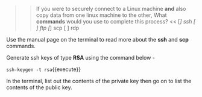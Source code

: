 >> If you were to securely connect to a Linux machine **and** also copy data from one linux machine to the other, What **commands** would you use to complete this process? <<
[*] ssh
[ ] ftp
[*] scp
[ ] rdp

Use the manual page on the terminal to read more about the **ssh** and **scp** commands.

Generate ssh keys of type **RSA**  using the command below - 

`ssh-keygen -t rsa`{{execute}}

In the terminal, list out the contents of the private key then go on to list the contents of the public key.